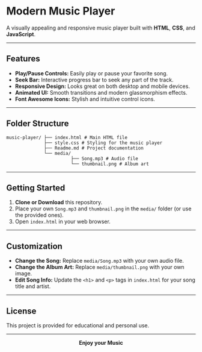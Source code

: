 # Modern Music Player

A visually appealing and responsive music player built with **HTML**, **CSS**, and **JavaScript**.

---

##  Features

- **Play/Pause Controls:** Easily play or pause your favorite song.
- **Seek Bar:** Interactive progress bar to seek any part of the track.
- **Responsive Design:** Looks great on both desktop and mobile devices.
- **Animated UI:** Smooth transitions and modern glassmorphism effects.
- **Font Awesome Icons:** Stylish and intuitive control icons.

---

## Folder Structure
```
music-player/ ├── index.html # Main HTML file 
              ├── style.css # Styling for the music player
              ├── Readme.md # Project documentation
              └── media/ 
                        ├── Song.mp3 # Audio file 
                        └── thumbnail.png # Album art

```
---

## Getting Started

1. **Clone or Download** this repository.
2. Place your own `Song.mp3` and `thumbnail.png` in the `media/` folder (or use the provided ones).
3. Open `index.html` in your web browser.

---

## Customization

- **Change the Song:** Replace `media/Song.mp3` with your own audio file.
- **Change the Album Art:** Replace `media/thumbnail.png` with your own image.
- **Edit Song Info:** Update the `<h1>` and `<p>` tags in `index.html` for your song title and artist.

---

## License

This project is provided for educational and personal use.

---

<p align="center"><b>Enjoy your Music </b> </p>